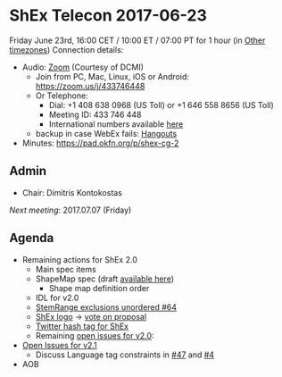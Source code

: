 # ShEx Telecon 2017-06-23

Friday June 23rd, 16:00 CET / 10:00 ET / 07:00 PT for 1 hour (in [Other timezones](https://www.timeanddate.com/worldclock/fixedtime.html?msg=ShEx+CG&iso=20170623T16&p1=195&ah=1))
Connection details:

* Audio: [Zoom](https://zoom.us/j/433746448) (Courtesy of DCMI)
  * Join from PC, Mac, Linux, iOS or Android: https://zoom.us/j/433746448
  * Or Telephone:
    - Dial: +1 408 638 0968 (US Toll) or +1 646 558 8656 (US Toll)
    - Meeting ID: 433 746 448
    - International numbers available [here](https://zoom.us/zoomconference?m=8YoEQRKQBe3oidzFvE4-c33t7jnICnUn)
  * backup in case WebEx fails: [Hangouts](http://tinyurl.com/ShEx-hangouts)
* Minutes: https://pad.okfn.org/p/shex-cg-2

## Admin

 * Chair: Dimitris Kontokostas 

*Next meeting*: 2017.07.07 (Friday)

## Agenda
 * Remaining actions for ShEx 2.0
   * Main spec items
   * ShapeMap spec (draft [available here](https://shexspec.github.io/ShapeMap/))
     * Shape map definition order
   * IDL for v2.0
   * [StemRange exclusions unordered #64](https://github.com/shexSpec/shex/issues/64)
   * [ShEx logo](https://github.com/shexSpec/shex/issues/26) -> [vote on proposal](https://github.com/shexSpec/shex/issues/26#issuecomment-298766758)
   * [Twitter hash tag for ShEx](https://github.com/shexSpec/shex/issues/65)
   * Remaining [open issues for v2.0](https://github.com/shexSpec/shex/issues?q=is%3Aopen+is%3Aissue+milestone%3A2.0): 
 * [Open Issues for v2.1](https://github.com/shexSpec/shex/issues?q=is%3Aopen+is%3Aissue+milestone%3A2.1)
   * Discuss Language tag constraints in [#47](https://github.com/shexSpec/shex/issues/47) and [#4](https://github.com/shexSpec/shex/issues/4)
 * AOB 
